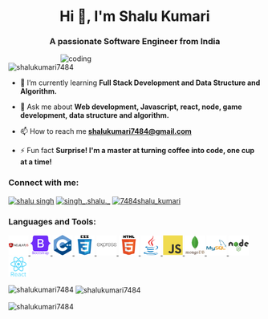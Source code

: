
<h1 align="center">Hi 👋, I'm Shalu Kumari</h1>
<h3 align="center">A passionate Software Engineer from India</h3>
<img align="right" alt="coding" width="400" src="https://image.lexica.art/full_jpg/9d0ad988-a890-484c-ba04-ee7a9b5555a4">

<p align="left"> <img src="https://komarev.com/ghpvc/?username=shalukumari7484&label=Profile%20views&color=0e75b6&style=flat" alt="shalukumari7484" /> </p>

- 🌱 I’m currently learning **Full Stack Development and Data Structure and Algorithm.**

- 💬 Ask me about **Web development, Javascript, react, node, game development, data structure and algorithm.**

- 📫 How to reach me **shalukumari7484@gmail.com**

- ⚡ Fun fact **Surprise! I'm a master at turning coffee into code, one cup at a time!**

<h3 align="left">Connect with me:</h3>
<p align="left">
<a href="https://linkedin.com/in/shalu singh" target="blank"><img align="center" src="https://raw.githubusercontent.com/rahuldkjain/github-profile-readme-generator/master/src/images/icons/Social/linked-in-alt.svg" alt="shalu singh" height="30" width="40" /></a>
<a href="https://instagram.com/singh_.shalu._" target="blank"><img align="center" src="https://raw.githubusercontent.com/rahuldkjain/github-profile-readme-generator/master/src/images/icons/Social/instagram.svg" alt="singh_.shalu._" height="30" width="40" /></a>
<a href="https://www.leetcode.com/7484shalu_kumari" target="blank"><img align="center" src="https://raw.githubusercontent.com/rahuldkjain/github-profile-readme-generator/master/src/images/icons/Social/leet-code.svg" alt="7484shalu_kumari" height="30" width="40" /></a>
</p>

<h3 align="left">Languages and Tools:</h3>
<p align="left"> <a href="https://angular.io" target="_blank" rel="noreferrer"> <img src="https://raw.githubusercontent.com/devicons/devicon/master/icons/angularjs/angularjs-original-wordmark.svg" alt="angularjs" width="40" height="40"/> </a> <a href="https://getbootstrap.com" target="_blank" rel="noreferrer"> <img src="https://raw.githubusercontent.com/devicons/devicon/master/icons/bootstrap/bootstrap-plain-wordmark.svg" alt="bootstrap" width="40" height="40"/> </a> <a href="https://www.w3schools.com/cpp/" target="_blank" rel="noreferrer"> <img src="https://raw.githubusercontent.com/devicons/devicon/master/icons/cplusplus/cplusplus-original.svg" alt="cplusplus" width="40" height="40"/> </a> <a href="https://www.w3schools.com/css/" target="_blank" rel="noreferrer"> <img src="https://raw.githubusercontent.com/devicons/devicon/master/icons/css3/css3-original-wordmark.svg" alt="css3" width="40" height="40"/> </a> <a href="https://expressjs.com" target="_blank" rel="noreferrer"> <img src="https://raw.githubusercontent.com/devicons/devicon/master/icons/express/express-original-wordmark.svg" alt="express" width="40" height="40"/> </a> <a href="https://www.w3.org/html/" target="_blank" rel="noreferrer"> <img src="https://raw.githubusercontent.com/devicons/devicon/master/icons/html5/html5-original-wordmark.svg" alt="html5" width="40" height="40"/> </a> <a href="https://www.java.com" target="_blank" rel="noreferrer"> <img src="https://raw.githubusercontent.com/devicons/devicon/master/icons/java/java-original.svg" alt="java" width="40" height="40"/> </a> <a href="https://developer.mozilla.org/en-US/docs/Web/JavaScript" target="_blank" rel="noreferrer"> <img src="https://raw.githubusercontent.com/devicons/devicon/master/icons/javascript/javascript-original.svg" alt="javascript" width="40" height="40"/> </a> <a href="https://www.mongodb.com/" target="_blank" rel="noreferrer"> <img src="https://raw.githubusercontent.com/devicons/devicon/master/icons/mongodb/mongodb-original-wordmark.svg" alt="mongodb" width="40" height="40"/> </a> <a href="https://www.mysql.com/" target="_blank" rel="noreferrer"> <img src="https://raw.githubusercontent.com/devicons/devicon/master/icons/mysql/mysql-original-wordmark.svg" alt="mysql" width="40" height="40"/> </a> <a href="https://nodejs.org" target="_blank" rel="noreferrer"> <img src="https://raw.githubusercontent.com/devicons/devicon/master/icons/nodejs/nodejs-original-wordmark.svg" alt="nodejs" width="40" height="40"/> </a> <a href="https://reactjs.org/" target="_blank" rel="noreferrer"> <img src="https://raw.githubusercontent.com/devicons/devicon/master/icons/react/react-original-wordmark.svg" alt="react" width="40" height="40"/> </a> </p>

<p><img align="left" src="https://github-readme-stats.vercel.app/api/top-langs?username=shalukumari7484&show_icons=true&locale=en&layout=compact" alt="shalukumari7484" /></p>

<p>&nbsp;<img align="center" src="https://github-readme-stats.vercel.app/api?username=shalukumari7484&show_icons=true&locale=en" alt="shalukumari7484" /></p>

<p><img align="center" src="https://github-readme-streak-stats.herokuapp.com/?user=shalukumari7484&" alt="shalukumari7484" /></p>
